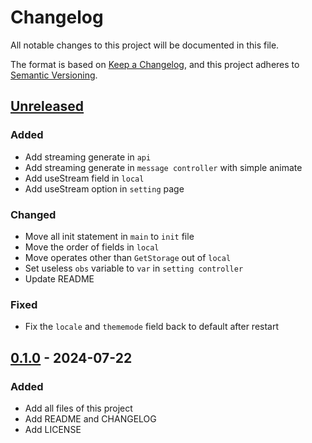 # Changelog

All notable changes to this project will be documented in this file.

The format is based on [Keep a Changelog](https://keepachangelog.com/en/1.1.0/),
and this project adheres to [Semantic Versioning](https://semver.org/spec/v2.0.0.html).

## [Unreleased]

### Added

- Add streaming generate in `api` 
- Add streaming generate in `message controller` with simple animate
- Add useStream field in `local`
- Add useStream option in `setting` page

### Changed 

- Move all init statement in `main` to `init` file
- Move the order of fields in `local`
- Move operates other than `GetStorage` out of `local`
- Set useless `obs` variable to `var` in `setting controller`
- Update README

### Fixed 

- Fix the `locale` and `thememode` field back to default after restart

## [0.1.0] - 2024-07-22

### Added

- Add all files of this project
- Add README and CHANGELOG
- Add LICENSE

[unreleased]: https://github.com/XingYuSSS/1sLLM-frontend/compare/v0.1.0...HEAD
[0.1.0]: https://github.com/XingYuSSS/1sLLM-frontend/tree/v0.1.0
